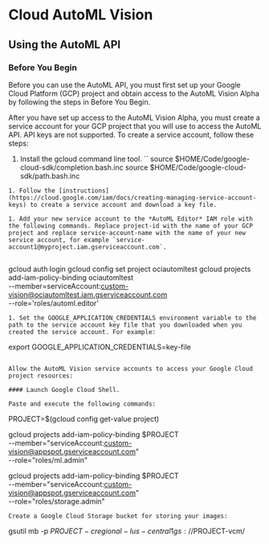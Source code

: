
# Cloud AutoML Vision
## Using the AutoML API
### Before You Begin
Before you can use the AutoML API, you must first set up your Google Cloud Platform (GCP) project and obtain access to the AutoML Vision Alpha by following the steps in Before You Begin.

After you have set up access to the AutoML Vision Alpha, you must create a service account for your GCP project that you will use to access the AutoML API. API keys are not supported. To create a service account, follow these steps:

1. Install the gcloud command line tool.
``
source $HOME/Code/google-cloud-sdk/completion.bash.inc
source $HOME/Code/google-cloud-sdk/path.bash.inc
```
1. Follow the [instructions](https://cloud.google.com/iam/docs/creating-managing-service-account-keys) to create a service account and download a key file.

1. Add your new service account to the *AutoML Editor* IAM role with the following commands. Replace project-id with the name of your GCP project and replace service-account-name with the name of your new service account, for example `service-account1@myproject.iam.gserviceaccount.com`.


```
gcloud auth login
gcloud config set project ociautomltest
gcloud projects add-iam-policy-binding ociautomltest \
 --member=serviceAccount:custom-vision@ociautomltest.iam.gserviceaccount.com \
 --role='roles/automl.editor'
```
1. Set the GOOGLE_APPLICATION_CREDENTIALS environment variable to the path to the service account key file that you downloaded when you created the service account. For example:
```
 export GOOGLE_APPLICATION_CREDENTIALS=key-file
```

Allow the AutoML Vision service accounts to access your Google Cloud project resources:

#### Launch Google Cloud Shell.

Paste and execute the following commands:
```
PROJECT=$(gcloud config get-value project)

gcloud projects add-iam-policy-binding $PROJECT \
  --member="serviceAccount:custom-vision@appspot.gserviceaccount.com" \
  --role="roles/ml.admin"

gcloud projects add-iam-policy-binding $PROJECT \
  --member="serviceAccount:custom-vision@appspot.gserviceaccount.com" \
  --role="roles/storage.admin"
```
Create a Google Cloud Storage bucket for storing your images:
```
gsutil mb -p $PROJECT -c regional -l us-central1 gs://$PROJECT-vcm/
```
